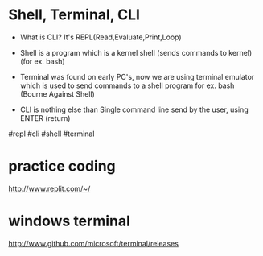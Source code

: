 # Shell, Terminal, CLI

* What is CLI? It's REPL(Read,Evaluate,Print,Loop)

* Shell is a program which is a kernel shell (sends commands to kernel) (for ex. bash)
* Terminal was found on early PC's, now we are using terminal emulator which is used to send commands to a shell program for ex. bash (Bourne Against Shell)
* CLI is nothing else than Single command line send by the user, using ENTER (return)







#repl #cli #shell #terminal

# practice coding 
http://www.replit.com/~/          
# windows terminal
http://www.github.com/microsoft/terminal/releases

